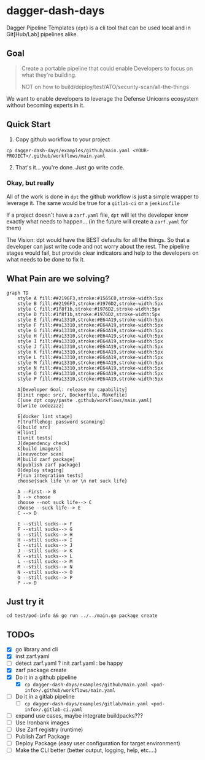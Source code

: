 # dagger-dash-days

Dagger Pipeline Templates (`dpt`) is a cli tool that can be used local and in Git[Hub/Lab] pipelines alike.

## Goal

> Create a portable pipeline that could enable Developers to focus on what they're building. 
> 
> NOT on how to build/deploy/test/ATO/security-scan/all-the-things

We want to enable developers to leverage the Defense Unicorns ecosystem without becoming experts in it. 

## Quick Start

1. Copy github workflow to your project
```
cp dagger-dash-days/examples/github/main.yaml <YOUR-PROJECT>/.github/workflows/main.yaml
```

2. That's it... you're done. Just go write code.

### Okay, but really

All of the work is done in `dpt` the github workflow is just a simple wrapper to leverage it. The same would be true for a `gitlab-ci` or a `jenkinsfile`

If a project doesn't have a `zarf.yaml` file, `dpt` will let the developer know exactly what needs to happen... (in the future will create a `zarf.yaml` for them)

The Vision: dpt would have the BEST defaults for all the things. So that a developer can just write code and not worry about the rest. The pipeline stages would fail, but provide clear indicators and help to the developers on what needs to be done to fix it.

## What Pain are we solving?

```mermaid
graph TD
    style A fill:##2196F3,stroke:#1565C0,stroke-width:5px
    style B fill:##2196F3,stroke:#1976D2,stroke-width:5px
    style C fill:#1f8f1b,stroke:#1976D2,stroke-width:5px
    style D fill:#1f8f1b,stroke:#1976D2,stroke-width:5px
    style E fill:##a13310,stroke:#E64A19,stroke-width:5px
    style F fill:##a13310,stroke:#E64A19,stroke-width:5px
    style G fill:##a13310,stroke:#E64A19,stroke-width:5px
    style H fill:##a13310,stroke:#E64A19,stroke-width:5px
    style I fill:##a13310,stroke:#E64A19,stroke-width:5px
    style J fill:##a13310,stroke:#E64A19,stroke-width:5px
    style K fill:##a13310,stroke:#E64A19,stroke-width:5px
    style L fill:##a13310,stroke:#E64A19,stroke-width:5px
    style M fill:##a13310,stroke:#E64A19,stroke-width:5px
    style N fill:##a13310,stroke:#E64A19,stroke-width:5px
    style O fill:##a13310,stroke:#E64A19,stroke-width:5px
    style P fill:##a13310,stroke:#E64A19,stroke-width:5px
    
    A[Developer Goal: release my capability]
    B[init repo: src/, Dockerfile, Makefile]
    C[use dpt copy/paste .github/workflows/main.yaml]
    D[write codezzzz]

    E[docker lint stage]
    F[trufflehog: password scanning]
    G[build src]
    H[lint]
    I[unit tests]
    J[dependency check]
    K[build image/s]
    L[neuvector scan]
    M[build zarf package]
    N[publish zarf package]
    O[deploy staging]
    P[run integration tests]
    choose{suck life \n or \n not suck life}

    A --First--> B
    B --> choose
    choose --not suck life--> C
    choose --suck life--> E
    C --> D

    E --still sucks--> F
    F --still sucks--> G
    G --still sucks--> H
    H --still sucks--> I
    I --still sucks--> J
    J --still sucks--> K
    K --still sucks--> L
    L --still sucks--> M
    M --still sucks--> N
    N --still sucks--> O
    O --still sucks--> P
    P --> D
```


## Just try it

```
cd test/pod-info && go run ../../main.go package create
```

## TODOs

- [x] go library and cli
- [x] inst  zarf.yaml
- [ ] detect zarf.yaml ? init zarf.yaml : be happy
- [x] zarf package create
- [x] Do it in a github pipeline
  - [x] `cp dagger-dash-days/examples/github/main.yaml <pod-info>/.github/workflows/main.yaml`
- [ ] Do it in a gitlab pipeline
  - [ ] `cp dagger-dash-days/examples/gitlab/main.yaml <pod-info>/.gitlab-ci.yaml`
- [ ] expand use cases, maybe integrate buildpacks???
- [ ] Use Ironbank images
- [ ] Use Zarf registry (runtime)
- [ ] Publish Zarf Package
- [ ] Deploy Package (easy user configuration for target environment)
- [ ] Make the CLI better (better output, logging, help, etc....)